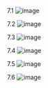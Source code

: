 7.1
![image](https://github.com/user-attachments/assets/30e9cfab-038d-4b7d-af40-4dceaf155962)


7.2
![image](https://github.com/user-attachments/assets/6d45f35b-0370-409b-b5df-f74061ed95bb)


7.3
![image](https://github.com/user-attachments/assets/31ffb610-6a15-4ee9-8720-9ca9b01a9f50)


7.4
![image](https://github.com/user-attachments/assets/55304e7c-1ee0-44be-b2ae-d229461eed9b)


7.5
![image](https://github.com/user-attachments/assets/3135b815-0960-4309-a4d5-cf991eb9ca7f)


7.6
![image](https://github.com/user-attachments/assets/10ade88f-1a8d-4a9d-9445-0a8ce76cdff3)
